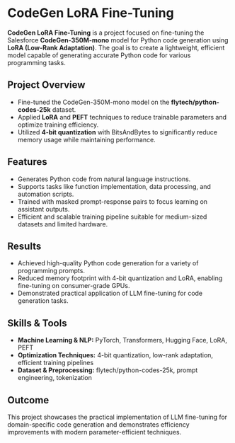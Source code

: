 # CodeGen LoRA Fine-Tuning

**CodeGen LoRA Fine-Tuning** is a project focused on fine-tuning the Salesforce **CodeGen-350M-mono** model for Python code generation using **LoRA (Low-Rank Adaptation)**. The goal is to create a lightweight, efficient model capable of generating accurate Python code for various programming tasks.

## Project Overview
- Fine-tuned the CodeGen-350M-mono model on the **flytech/python-codes-25k** dataset.
- Applied **LoRA** and **PEFT** techniques to reduce trainable parameters and optimize training efficiency.
- Utilized **4-bit quantization** with BitsAndBytes to significantly reduce memory usage while maintaining performance.

## Features
- Generates Python code from natural language instructions.
- Supports tasks like function implementation, data processing, and automation scripts.
- Trained with masked prompt-response pairs to focus learning on assistant outputs.
- Efficient and scalable training pipeline suitable for medium-sized datasets and limited hardware.

## Results
- Achieved high-quality Python code generation for a variety of programming prompts.
- Reduced memory footprint with 4-bit quantization and LoRA, enabling fine-tuning on consumer-grade GPUs.
- Demonstrated practical application of LLM fine-tuning for code generation tasks.

## Skills & Tools
- **Machine Learning & NLP:** PyTorch, Transformers, Hugging Face, LoRA, PEFT  
- **Optimization Techniques:** 4-bit quantization, low-rank adaptation, efficient training pipelines  
- **Dataset & Preprocessing:** flytech/python-codes-25k, prompt engineering, tokenization  

## Outcome
This project showcases the practical implementation of LLM fine-tuning for domain-specific code generation and demonstrates efficiency improvements with modern parameter-efficient techniques.
